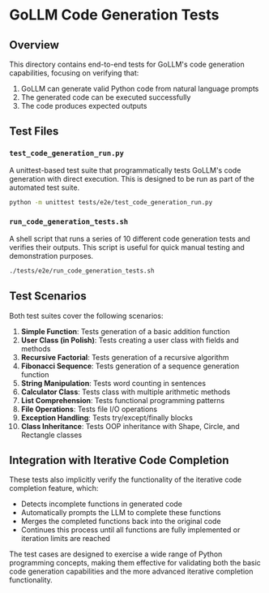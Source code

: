 # GoLLM Code Generation Tests

## Overview

This directory contains end-to-end tests for GoLLM's code generation capabilities, focusing on verifying that:

1. GoLLM can generate valid Python code from natural language prompts
2. The generated code can be executed successfully
3. The code produces expected outputs

## Test Files

### `test_code_generation_run.py`

A unittest-based test suite that programmatically tests GoLLM's code generation with direct execution. This is designed to be run as part of the automated test suite.

```bash
python -m unittest tests/e2e/test_code_generation_run.py
```

### `run_code_generation_tests.sh`

A shell script that runs a series of 10 different code generation tests and verifies their outputs. This script is useful for quick manual testing and demonstration purposes.

```bash
./tests/e2e/run_code_generation_tests.sh
```

## Test Scenarios

Both test suites cover the following scenarios:

1. **Simple Function**: Tests generation of a basic addition function
2. **User Class (in Polish)**: Tests creating a user class with fields and methods
3. **Recursive Factorial**: Tests generation of a recursive algorithm
4. **Fibonacci Sequence**: Tests generation of a sequence generation function
5. **String Manipulation**: Tests word counting in sentences
6. **Calculator Class**: Tests class with multiple arithmetic methods
7. **List Comprehension**: Tests functional programming patterns
8. **File Operations**: Tests file I/O operations
9. **Exception Handling**: Tests try/except/finally blocks
10. **Class Inheritance**: Tests OOP inheritance with Shape, Circle, and Rectangle classes

## Integration with Iterative Code Completion

These tests also implicitly verify the functionality of the iterative code completion feature, which:

- Detects incomplete functions in generated code
- Automatically prompts the LLM to complete these functions
- Merges the completed functions back into the original code
- Continues this process until all functions are fully implemented or iteration limits are reached

The test cases are designed to exercise a wide range of Python programming concepts, making them effective for validating both the basic code generation capabilities and the more advanced iterative completion functionality.
